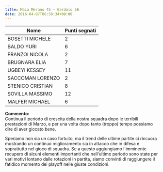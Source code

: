 ```yaml
---
title: Maia Merano 45 – Gardolo 56
date: 2016-04-07T06:58:34+00:00
---
```

| **Nome** | **Punti segnati** |
| -------- | ----------------- |
| BOSETTI MICHELE | 2 |
| BALDO YURI | 6 |
| FRANZOI NICOLA | 2 |
| BRUGNARA ELIA | 7 |
| UGBEYI KESSEY | 11 |
| SACCOMAN LORENZO | 2 |
| STENICO CRISTIAN | 8 |
| SOVILLA MASSIMO | 12 |
| MALFER MICHAEL | 6 |

**Commento:**  
Continua il periodo di crescita della nostra squadra dopo le terribili prestazioni di Marzo, e per una volta dopo tanto (troppo) tempo possiamo dire di aver giocato bene.

Speriamo non sia un caso fortuito, ma il trend delle ultime partite ci rincuora mostrando un continuo miglioramento sia in attacco che in difesa e soprattutto nel gioco di squadra. Se a questo aggiungiamo l'imminente recupero di alcuni elementi importanti che nell'ultimo periodo sono state per vari motivi lontano dalle rotazioni in partita, siamo convinti di raggiungere il fatidico momento dei playoff nelle giuste condizioni.